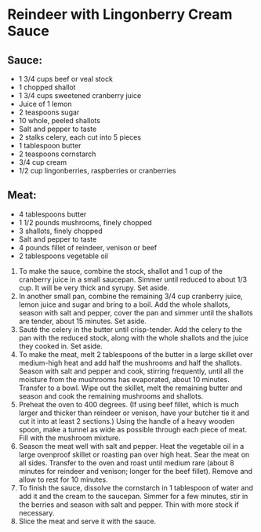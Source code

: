 # Reindeer with Lingonberry Cream Sauce

## Sauce:

* 1 3/4 cups beef or veal stock
* 1 chopped shallot
* 1 3/4 cups sweetened cranberry juice
* Juice of 1 lemon
* 2 teaspoons sugar
* 10 whole, peeled shallots
* Salt and pepper to taste
* 2 stalks celery, each cut into 5 pieces
* 1 tablespoon butter
* 2 teaspoons cornstarch
* 3/4 cup cream
* 1/2 cup lingonberries, raspberries or cranberries

## Meat:

* 4 tablespoons butter
* 1 1/2 pounds mushrooms, finely chopped
* 3 shallots, finely chopped
* Salt and pepper to taste
* 4 pounds fillet of reindeer, venison or beef
* 2 tablespoons vegetable oil

1. To make the sauce, combine the stock, shallot and 1 cup of the cranberry juice in a small saucepan. Simmer until reduced to about 1/3 cup. It will be very thick and syrupy. Set aside.
2. In another small pan, combine the remaining 3/4 cup cranberry juice, lemon juice and sugar and bring to a boil. Add the whole shallots, season with salt and pepper, cover the pan and simmer until the shallots are tender, about 15 minutes. Set aside.
3. Sauté the celery in the butter until crisp-tender. Add the celery to the pan with the reduced stock, along with the whole shallots and the juice they cooked in. Set aside.
4. To make the meat, melt 2 tablespoons of the butter in a large skillet over medium-high heat and add half the mushrooms and half the shallots. Season with salt and pepper and cook, stirring frequently, until all the moisture from the mushrooms has evaporated, about 10 minutes. Transfer to a bowl. Wipe out the skillet, melt the remaining butter and season and cook the remaining mushrooms and shallots.
5. Preheat the oven to 400 degrees. (If using beef fillet, which is much larger and thicker than reindeer or venison, have your butcher tie it and cut it into at least 2 sections.) Using the handle of a heavy wooden spoon, make a tunnel as wide as possible through each piece of meat. Fill with the mushroom mixture.
6. Season the meat well with salt and pepper. Heat the vegetable oil in a large ovenproof skillet or roasting pan over high heat. Sear the meat on all sides. Transfer to the oven and roast until medium rare (about 8 minutes for reindeer and venison; longer for the beef fillet). Remove and allow to rest for 10 minutes.
7. To finish the sauce, dissolve the cornstarch in 1 tablespoon of water and add it and the cream to the saucepan. Simmer for a few minutes, stir in the berries and season with salt and pepper. Thin with more stock if necessary.
8. Slice the meat and serve it with the sauce.
